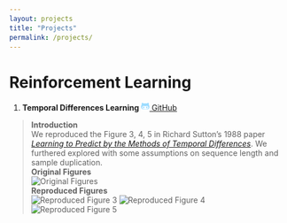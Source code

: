 ```yaml
---
layout: projects
title: "Projects"
permalink: /projects/
---
```


# Reinforcement Learning
1. **Temporal Differences Learning**  <a href="https://github.com/MrShininnnnn/Temporal-Differences-Learning"><img src="/assets/images/github-alt-brands.svg" width="15px"> GitHub </a>
> **Introduction**  
> We reproduced the Figure 3, 4, 5 in Richard Sutton’s 1988 paper *[Learning to Predict by the Methods of Temporal Differences](https://github.com/MrShininnnnn/Temporal-Differences-Learning/raw/master/reference/Learning_to_Predict_by_the_Methods_of_Temporal_Differences.pdf)*. We furthered explored with some assumptions on sequence length and sample duplication.  
> **Original Figures**  
> <img src="https://github.com/MrShininnnnn/Temporal-Differences-Learning/raw/master/img/exp_2.png" alt="Original Figures" width="600" />  
> **Reproduced Figures**  
> <img src="https://github.com/MrShininnnnn/Temporal-Differences-Learning/raw/master/img/figure_3.png" alt="Reproduced Figure 3" width="200" /> <img src="https://github.com/MrShininnnnn/Temporal-Differences-Learning/raw/master/img/figure_4.png" alt="Reproduced Figure 4" width="200" /> <img src="https://github.com/MrShininnnnn/Temporal-Differences-Learning/raw/master/img/figure_5.png" alt="Reproduced Figure 5" width="200" />